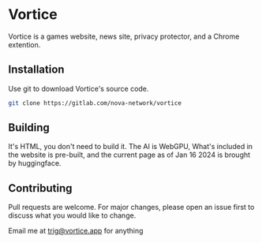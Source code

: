 # Vortice

Vortice is a games website, news site, privacy protector, and a Chrome extention. 

## Installation

Use git to download Vortice's source code.

```bash
git clone https://gitlab.com/nova-network/vortice
```

## Building
It's HTML, you don't need to build it. The AI is WebGPU, What's included in the website is pre-built, and the current page as of Jan 16 2024 is brought by huggingface. 

## Contributing

Pull requests are welcome. For major changes, please open an issue first
to discuss what you would like to change.

Email me at trig@vortice.app for anything